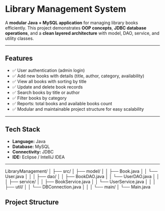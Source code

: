 # Library Management System

A **modular Java + MySQL application** for managing library books efficiently. This project demonstrates **OOP concepts**, **JDBC database operations**, and a **clean layered architecture** with model, DAO, service, and utility classes.  

---

## Features

- ✅ User authentication (admin login)  
- ✅ Add new books with details (title, author, category, availability)  
- ✅ View all books with sorting by title  
- ✅ Update and delete book records  
- ✅ Search books by title or author  
- ✅ Filter books by category  
- ✅ Reports: total books and available books count  
- ✅ Modular and maintainable project structure for easy scalability  

---

## Tech Stack

- **Language:** Java  
- **Database:** MySQL  
- **Connectivity:** JDBC  
- **IDE:** Eclipse / IntelliJ IDEA  

---
LibraryManagement/
│
├── src/
│ ├── model/
│ │ ├── Book.java
│ │ └── User.java
│ │
│ ├── dao/
│ │ ├── BookDAO.java
│ │ └── UserDAO.java
│ │
│ ├── service/
│ │ ├── BookService.java
│ │ └── UserService.java
│ │
│ ├── util/
│ │ └── DBConnection.java
│ │
│ └── main/
│ └── Main.java

## Project Structure


